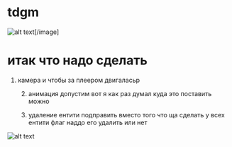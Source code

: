 # tdgm
![alt text](https://i.imgur.com/75yaf78.png)[/image]
# итак что надо сделать 

1. камера и чтобы за плеером двигаласьр


	2. анимация допустим
	вот я как раз думал куда это поставить можно


	3. удаление ентити подправить вместо того что ща сделать у всех ентити флаг  наддо его удалить или нет

![alt text](https://i.imgur.com/nLSxSgg.png)
